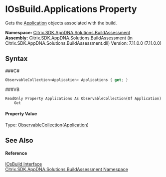 # IOsBuild.Applications Property 
 

Gets the <a href="T_Citrix_SDK_AppDNA_Application">Application</a> objects associated with the build.

**Namespace:**&nbsp;<a href="N_Citrix_SDK_AppDNA_Solutions_BuildAssessment">Citrix.SDK.AppDNA.Solutions.BuildAssessment</a><br />**Assembly:**&nbsp;Citrix.SDK.AppDNA.Solutions.BuildAssessment (in Citrix.SDK.AppDNA.Solutions.BuildAssessment.dll) Version: 7.11.0.0 (7.11.0.0)

## Syntax

###C#
```csharp
ObservableCollection<Application> Applications { get; }
```

###VB
```vbnet
ReadOnly Property Applications As ObservableCollection(Of Application)
	Get
```


#### Property Value
Type: <a href="http://msdn2.microsoft.com/en-us/library/ms668604" target="_blank">ObservableCollection</a>(<a href="T_Citrix_SDK_AppDNA_Application">Application</a>)

## See Also


#### Reference
<a href="T_Citrix_SDK_AppDNA_Solutions_BuildAssessment_IOsBuild">IOsBuild Interface</a><br /><a href="N_Citrix_SDK_AppDNA_Solutions_BuildAssessment">Citrix.SDK.AppDNA.Solutions.BuildAssessment Namespace</a><br />
